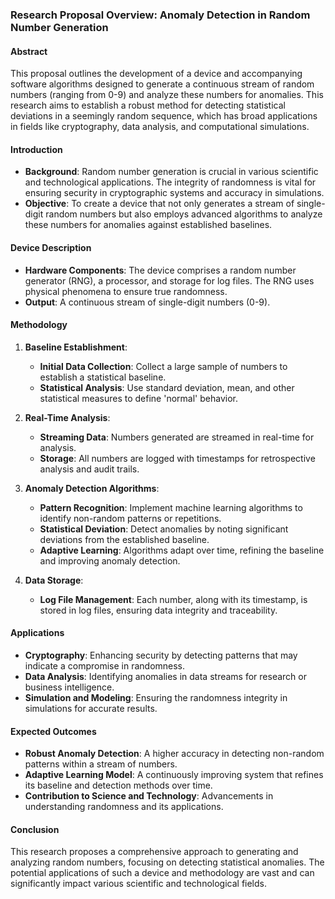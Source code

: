 ### Research Proposal Overview: Anomaly Detection in Random Number Generation

#### Abstract
This proposal outlines the development of a device and accompanying software algorithms designed to generate a continuous stream of random numbers (ranging from 0-9) and analyze these numbers for anomalies. This research aims to establish a robust method for detecting statistical deviations in a seemingly random sequence, which has broad applications in fields like cryptography, data analysis, and computational simulations.

#### Introduction
- **Background**: Random number generation is crucial in various scientific and technological applications. The integrity of randomness is vital for ensuring security in cryptographic systems and accuracy in simulations.
- **Objective**: To create a device that not only generates a stream of single-digit random numbers but also employs advanced algorithms to analyze these numbers for anomalies against established baselines.

#### Device Description
- **Hardware Components**: The device comprises a random number generator (RNG), a processor, and storage for log files. The RNG uses physical phenomena to ensure true randomness.
- **Output**: A continuous stream of single-digit numbers (0-9).

#### Methodology
1. **Baseline Establishment**:
   - **Initial Data Collection**: Collect a large sample of numbers to establish a statistical baseline.
   - **Statistical Analysis**: Use standard deviation, mean, and other statistical measures to define 'normal' behavior.
   
2. **Real-Time Analysis**:
   - **Streaming Data**: Numbers generated are streamed in real-time for analysis.
   - **Storage**: All numbers are logged with timestamps for retrospective analysis and audit trails.

3. **Anomaly Detection Algorithms**:
   - **Pattern Recognition**: Implement machine learning algorithms to identify non-random patterns or repetitions.
   - **Statistical Deviation**: Detect anomalies by noting significant deviations from the established baseline.
   - **Adaptive Learning**: Algorithms adapt over time, refining the baseline and improving anomaly detection.

4. **Data Storage**:
   - **Log File Management**: Each number, along with its timestamp, is stored in log files, ensuring data integrity and traceability.

#### Applications
- **Cryptography**: Enhancing security by detecting patterns that may indicate a compromise in randomness.
- **Data Analysis**: Identifying anomalies in data streams for research or business intelligence.
- **Simulation and Modeling**: Ensuring the randomness integrity in simulations for accurate results.

#### Expected Outcomes
- **Robust Anomaly Detection**: A higher accuracy in detecting non-random patterns within a stream of numbers.
- **Adaptive Learning Model**: A continuously improving system that refines its baseline and detection methods over time.
- **Contribution to Science and Technology**: Advancements in understanding randomness and its applications.

#### Conclusion
This research proposes a comprehensive approach to generating and analyzing random numbers, focusing on detecting statistical anomalies. The potential applications of such a device and methodology are vast and can significantly impact various scientific and technological fields.

